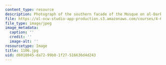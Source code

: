 ```yaml
---
content_type: resource
description: Photograph of the southern facade of the Mosque on al-Darb al-Ahmar.
file: https://ol-ocw-studio-app-production.s3.amazonaws.com/courses/4-615-the-architecture-of-cairo-spring-2002/d6018045da7299b01f27516636d4d243_1106.jpg
file_type: image/jpeg
image_metadata:
  caption: ''
  credit: ''
  image-alt: ''
resourcetype: Image
title: 1106.jpg
uid: d6018045-da72-99b0-1f27-516636d4d243
---
```


